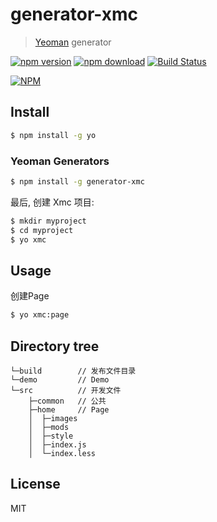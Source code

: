 # generator-xmc 

> [Yeoman](http://yeoman.io) generator

[![npm version](http://img.shields.io/npm/v/generator-xmc.svg)](https://www.npmjs.org/package/generator-xmc)
[![npm download](http://img.shields.io/npm/dm/generator-xmc.svg)](https://www.npmjs.org/package/generator-xmc)
[![Build Status](https://secure.travis-ci.org/noyobo/generator-xmc.png?branch=master)](https://travis-ci.org/noyobo/generator-xmc)


[![NPM](https://nodei.co/npm/generator-xmc.png?downloads=true&downloadRank=true&stars=true)](https://nodei.co/npm/generator-xmc/)

## Install

```bash
$ npm install -g yo
```

### Yeoman Generators

```bash
$ npm install -g generator-xmc
```

最后, 创建 Xmc 项目:

```bash
$ mkdir myproject
$ cd myproject
$ yo xmc
```

## Usage

创建Page

```bash
$ yo xmc:page
```

## Directory tree

```
└─build        // 发布文件目录
└─demo         // Demo
└─src          // 开发文件
    ├─common   // 公共
    ├─home     // Page
    │  ├─images
    │  ├─mods
    │  ├─style
    │  ├─index.js
    │  └─index.less
```

## License

MIT

